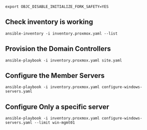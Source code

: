 `export OBJC_DISABLE_INITIALIZE_FORK_SAFETY=YES`


## Check inventory is working
`ansible-inventory -i inventory.proxmox.yaml --list`

## Provision the Domain Controllers 
`ansible-playbook -i inventory.proxmox.yaml site.yaml`

## Configure the Member Servers
`ansible-playbook -i inventory.proxmox.yaml configure-windows-servers.yaml`


## Configure Only a specific server
`ansible-playbook -i inventory.proxmox.yaml configure-windows-servers.yaml --limit win-mgmt01`